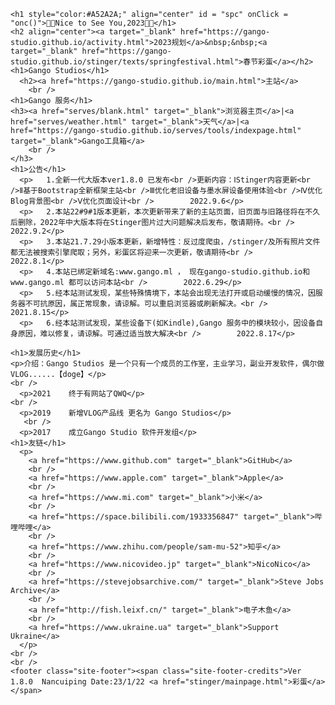 <html>
  <head>
    <meta charset="UTF-8" />
  </head>
  <body>
    
    <h1 style="color:#A52A2A;" align="center" id = "spc" onClick = "onc()">🎉🎇Nice to See You,2023🎇🎉</h1>
    <h2 align="center"><a target="_blank" href="https://gango-studio.github.io/activity.html">2023规划</a>&nbsp;&nbsp;<a target="_blank" href="https://gango-studio.github.io/stinger/texts/springfestival.html">春节彩蛋</a></h2>
    <h1>Gango Studios</h1>
      <h2><a href="https://gango-studio.github.io/main.html">主站</a>
        <br />   
    <h1>Gango 服务</h1>
    <h3><a href="serves/blank.html" target="_blank">浏览器主页</a>|<a href="serves/weather.html" target="_blank">天气</a>|<a href="https://gango-studio.github.io/serves/tools/indexpage.html" target="_blank">Gango工具箱</a>
        <br />
    </h3>
    <h1>公告</h1>
      <p>   1.全新一代大版本ver1.8.0 已发布<br />更新内容：ⅠStinger内容更新<br />Ⅱ基于Bootstrap全新框架主站<br />Ⅲ优化老旧设备与墨水屏设备使用体验<br />Ⅳ优化Blog背景图<br />Ⅴ优化页面设计<br />        2022.9.6</p>
      <p>   2.本站22#9#1版本更新，本次更新带来了新的主站页面，旧页面与旧路径将在不久后删除，2022年中大版本将在Stinger图片过大问题解决后发布，敬请期待。<br />        2022.9.2</p>
      <p>   3.本站21.7.29小版本更新，新增特性：反过度爬虫，/stinger/及所有照片文件都无法被搜索引擎爬取；另外，彩蛋区将迎来一次更新，敬请期待<br />        2022.8.1</p>
      <p>   4.本站已绑定新域名:www.gango.ml ， 现在gango-studio.github.io和www.gango.ml 都可以访问本站<br />        2022.6.29</p>
      <p>   5.经本站测试发现，某些特殊情境下，本站会出现无法打开或启动缓慢的情况，因服务器不可抗原因，属正常现象，请谅解。可以重启浏览器或刷新解决。<br />        2021.8.15</p>
      <p>   6.经本站测试发现，某些设备下(如Kindle),Gango 服务中的模块较小，因设备自身原因，难以修复，请谅解。可通过适当放大解决<br />        2022.8.17</p>

    <h1>发展历史</h1>
    <p>介绍：Gango Studios 是一个只有一个成员的工作室，主业学习，副业开发软件，偶尔做VLOG......【doge】</p>
    <br />
      <p>2021    终于有网站了QWQ</p> 
    <br />
      <p>2019    新增VLOG产品线 更名为 Gango Studios</p>
       <br />
      <p>2017    成立Gango Studio 软件开发组</p>
    <h1>友链</h1>
      <p>
        <a href="https://www.github.com" target="_blank">GitHub</a>
        <br />
        <a href="https://www.apple.com" target="_blank">Apple</a>
        <br /> 
        <a href="https://www.mi.com" target="_blank">小米</a>
        <br />
        <a href="https://space.bilibili.com/1933356847" target="_blank">哔哩哔哩</a>
        <br />
        <a href="https://www.zhihu.com/people/sam-mu-52">知乎</a>
        <br />
        <a href="https://www.nicovideo.jp" target="_blank">NicoNico</a>
        <br />
        <a href="https://stevejobsarchive.com/" target="_blank">Steve Jobs Archive</a>
        <br />
        <a href="http://fish.leixf.cn/" target="_blank">电子木鱼</a>
        <br />
        <a href="https://www.ukraine.ua" target="_blank">Support Ukraine</a>
      </p> 
    <br />
    <br />
    <footer class="site-footer"><span class="site-footer-credits">Ver 1.8.0  Nancuiping Date:23/1/22 <a href="stinger/mainpage.html">彩蛋</a></span>
<!--1-->
<script>
      var pre = false;
      var d = new Date();
      var gd = d.getDate();
      var gm = d.getMonth();
      if (gd >= "22" && gm == "0"){document.getElementById("spc").innerHTML ="🎂Happy Birthday To Me🎁";document.getElementById("spc").style ="color:red";}
      else if (gd >= "20" && gd < "22" && gm == "0"){document.getElementById("spc").innerHTML ="🧨祝大家癸卯兔年春节快乐🧨";document.getElementById("spc").style ="color:red";}
      else if (gm >= "1"){document.getElementById("spc").innerHTML ="Who Dares Wins";document.getElementById("spc").style ="color:red";}//有浏览器时间判定
      else{document.getElementById("spc").innerHTML ="🎉🎇Nice to See You,2023🎇🎉";}
      function onc(){
        pre = !pre;
        if (pre == false && gd >= "22" && gm == "0"){document.getElementById("spc").innerHTML ="🎂Happy Birthday To Me🎁";document.getElementById("spc").style ="color:red";}
        if (gd >= "20" && pre == true && gm == "0"){document.getElementById("spc").innerHTML ="🧨祝大家癸卯兔年春节快乐🧨";document.getElementById("spc").style ="color:red";}
    }
 </script>
</html>
<!-- Developed by Gango Studios , Sam Mu  -->
